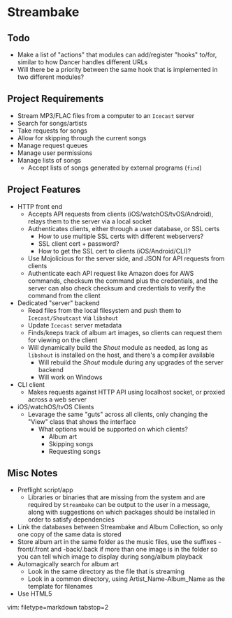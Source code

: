 # Streambake #

## Todo ##
- Make a list of "actions" that modules can add/register "hooks" to/for,
  similar to how Dancer handles different URLs
- Will there be a priority between the same hook that is implemented in two
  different modules?

## Project Requirements ##
- Stream MP3/FLAC files from a computer to an `Icecast` server
- Search for songs/artists
- Take requests for songs
- Allow for skipping through the current songs
- Manage request queues
- Manage user permissions
- Manage lists of songs
  - Accept lists of songs generated by external programs (`find`)

## Project Features ##
- HTTP front end
  - Accepts API requests from clients (iOS/watchOS/tvOS/Android), relays them
    to the server via a local socket
  - Authenticates clients, either through a user database, or SSL certs
    - How to use multiple SSL certs with different webservers?
    - SSL client cert + password?
    - How to get the SSL cert to clients (iOS/Android/CLI)?
  - Use Mojolicious for the server side, and JSON for API requests from
    clients
  - Authenticate each API request like Amazon does for AWS commands, checksum
    the command plus the credentials, and the server can also check checksum and
    credentials to verify the command from the client
- Dedicated "server" backend
  - Read files from the local filesystem and push them to `Icecast/Shoutcast`
    via `libshout`
  - Update `Icecast` server metadata
  - Finds/keeps track of album art images, so clients can request them for
    viewing on the client
  - Will dynamically build the _Shout_ module as needed, as long as `libshout`
    is installed on the host, and there's a compiler available
    - Will rebuild the _Shout_ module during any upgrades of the server
      backend
    - Will work on Windows
- CLI client
  - Makes requests against HTTP API using localhost socket, or proxied across
    a web server
- iOS/watchOS/tvOS Clients
  - Levarage the same "guts" across all clients, only changing the "View"
    class that shows the interface
    - What options would be supported on which clients?
      - Album art
      - Skipping songs
      - Requesting songs

## Misc Notes ##
- Preflight script/app
  - Libraries or binaries that are missing from the system and are required by
    `Streambake` can be output to the user in a message, along with
    suggestions on which packages should be installed in order to satisfy
    dependencies
- Link the databases between Streambake and Album Collection, so only one copy
  of the same data is stored
- Store album art in the same folder as the music files, use the suffixes
  -front/.front and -back/.back if more than one image is in the folder so you
  can tell which image to display during song/album playback
- Automagically search for album art
  - Look in the same directory as the file that is streaming
  - Look in a common directory, using Artist_Name-Album_Name as the template
    for filenames
- Use HTML5 <audio> tags for adding streaming MP3's to a webpage?

vim: filetype=markdown tabstop=2
